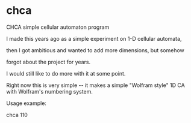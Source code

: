 # chca
CHCA simple cellular automaton program

I made this years ago as a simple experiment on 1-D cellular automata,

then I got ambitious and wanted to add more dimensions, but somehow

forgot about the project for years.

I would still like to do more with it at some point.

Right now this is very simple -- it makes a simple "Wolfram style" 1D CA
with Wolfram's numbering system.

Usage example:

chca 110

